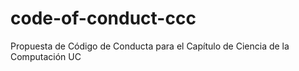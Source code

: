 # code-of-conduct-ccc
Propuesta de Código de Conducta para el Capítulo de Ciencia de la Computación UC
